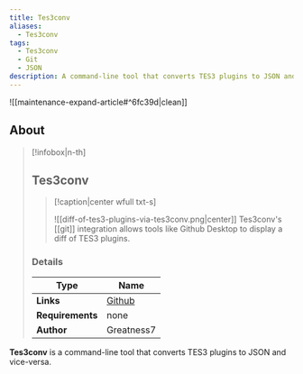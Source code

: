 ```yaml
---
title: Tes3conv
aliases:
  - Tes3conv
tags:
  - Tes3conv
  - Git
  - JSON
description: A command-line tool that converts TES3 plugins to JSON and vice-versa.
---
```


![[maintenance-expand-article#^6fc39d|clean]]

## About

> [!infobox|n-th]
> 
> ## Tes3conv
> 
> > [!caption|center wfull txt-s]
> > 
> > ![[diff-of-tes3-plugins-via-tes3conv.png|center]]
> > Tes3conv's [[git]] integration allows tools like Github Desktop to display a diff of TES3 plugins.
> 
> ### Details
> 
> | Type | Name |
> | --- | --- |
> | **Links** | [Github](https://github.com/Greatness7/tes3conv) |
> | **Requirements** | none |
> | **Author** | Greatness7 |

**Tes3conv** is a command-line tool that converts TES3 plugins to JSON and vice-versa.